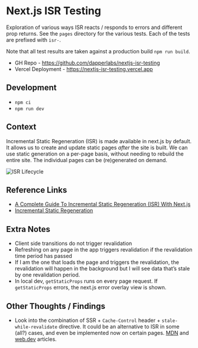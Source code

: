 # Next.js ISR Testing

Exploration of various ways ISR reacts / responds to errors and different prop returns. See the `pages` directory for the various tests. Each of the tests are prefixed with `isr-`.

Note that all test results are taken against a production build `npm run build`.

- GH Repo - https://github.com/dapperlabs/nextjs-isr-testing
- Vercel Deployment - https://nextjs-isr-testing.vercel.app

## Development

- `npm ci`
- `npm run dev`

## Context

Incremental Static Regeneration (ISR) is made available in next.js by default. It allows us to create and update static pages _after_ the site is built. We can use static generation on a per-page basis, without needing to rebuild the entire site. The individual pages can be (re)generated on demand.

![ISR Lifecycle](https://vercel.com/_next/image?url=%2Fdocs-proxy%2Fstatic%2Fdocs%2Fisr%2Fregeneration.png&w=1080&q=75)

## Reference Links

- [A Complete Guide To Incremental Static Regeneration (ISR) With Next.js](https://www.smashingmagazine.com/2021/04/incremental-static-regeneration-nextjs/)
- [Incremental Static Regeneration](https://vercel.com/docs/next.js/incremental-static-regeneration)

## Extra Notes

- Client side transitions do not trigger revalidation
- Refreshing on any page in the app triggers revalidation if the revalidation time period has passed
- If I am the one that loads the page and triggers the revalidation, the revalidation will happen in the background but I will see data that’s stale by one revalidation period.
- In local dev, `getStaticProps` runs on every page request. If `getStaticProps` errors, the next.js error overlay view is shown.

## Other Thoughts / Findings

- Look into the combination of SSR + `Cache-Control` header + `stale-while-revalidate` directive. It could be an alternative to ISR in some (all?) cases, and even be implemented now on certain pages. [MDN](https://developer.mozilla.org/en-US/docs/Web/HTTP/Headers/Cache-Control) and [web.dev](https://web.dev/stale-while-revalidate/) articles.
